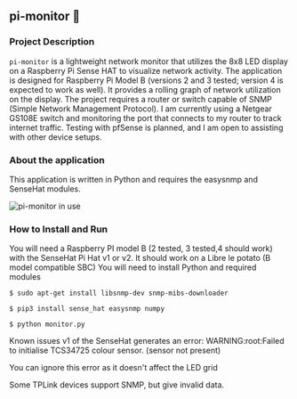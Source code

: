 ## pi-monitor :pie:

### Project Description

`pi-monitor` is a lightweight network monitor that utilizes the 8x8 LED display on a Raspberry Pi Sense HAT to visualize network activity. The application is designed for Raspberry Pi Model B (versions 2 and 3 tested; version 4 is expected to work as well). It provides a rolling graph of network utilization on the display. The project requires a router or switch capable of SNMP (Simple Network Management Protocol). I am currently using a Netgear GS108E switch and monitoring the port that connects to my router to track internet traffic. Testing with pfSense is planned, and I am open to assisting with other device setups.

### About the application
This application is written in Python and requires the easysnmp and SenseHat modules.

![pi-monitor in use](https://github.com/jneighbo/pi-monitor/assets/33995623/e4bda6a9-0068-4355-80b7-5acfbc920427)

### How to Install and Run
You will need a Raspberry PI model B (2 tested, 3 tested,4 should work) with the SenseHat Pi Hat v1 or v2. It should work on a Libre le potato (B model compatible SBC)
You will need to install Python and required modules


``` $ sudo apt-get install libsnmp-dev snmp-mibs-downloader ```

``` $ pip3 install sense_hat easysnmp numpy ```

``` $ python monitor.py ```


Known issues
v1 of the SenseHat generates an error: WARNING:root:Failed to initialise TCS34725 colour sensor. (sensor not present)

You can ignore this error as it doesn't affect the LED grid

Some TPLink devices support SNMP, but give invalid data.

